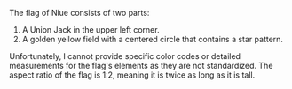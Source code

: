 The flag of Niue consists of two parts:

1. A Union Jack in the upper left corner.
2. A golden yellow field with a centered circle that contains a star pattern.

Unfortunately, I cannot provide specific color codes or detailed measurements for the flag's elements as they are not standardized. The aspect ratio of the flag is 1:2, meaning it is twice as long as it is tall.